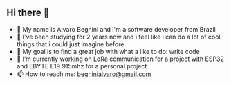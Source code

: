 ## Hi there 👋

 - 👾 My name is Alvaro Begnini and i'm a software developer from Brazil
 - 🌱 I've been studying for 2 years now and i feel like i can do a lot of cool things that i could just imagine before
 - 💪 My goal is to find a great job with what a like to do: write code
 - 🔭 I’m currently working on LoRa communication for a project with ESP32 and EBYTE E19 915mhz for a personal project
 - 📫 How to reach me: begninialvaro@gmail.com
